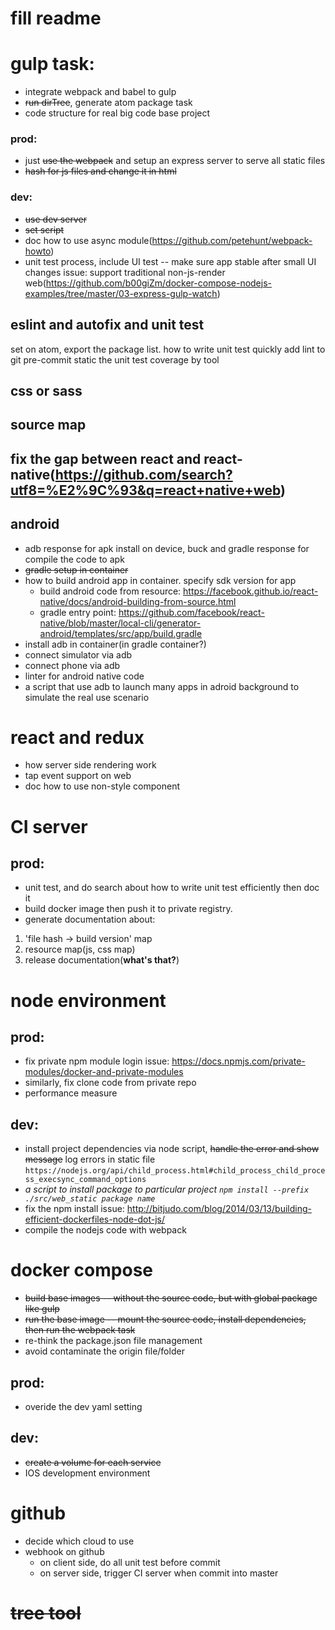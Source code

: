 # fill readme

# gulp task:
* integrate webpack and babel to gulp
* ~~run dirTree~~, generate atom package task
* code structure for real big code base project
### prod:
* just ~~use the webpack~~ and setup an express server to serve all static files
* ~~hash for js files and change it in html~~
### dev:
* ~~use dev server~~
* ~~set script~~
* doc how to use async module(https://github.com/petehunt/webpack-howto)
* unit test process, include UI test -- make sure app stable after small UI changes
issue: support traditional non-js-render web(https://github.com/b00giZm/docker-compose-nodejs-examples/tree/master/03-express-gulp-watch)

## eslint and autofix and unit test
set on atom, export the package list.
how to write unit test quickly
add lint to git pre-commit
static the unit test coverage by tool
## css or sass
## source map
## **fix the gap between react and react-native(https://github.com/search?utf8=%E2%9C%93&q=react+native+web)**
## android
* adb response for apk install on device, buck and gradle response for compile the code to apk
* ~~gradle setup in container~~
* how to build android app in container. specify sdk version for app
  * build android code from resource: https://facebook.github.io/react-native/docs/android-building-from-source.html
  * gradle entry point: https://github.com/facebook/react-native/blob/master/local-cli/generator-android/templates/src/app/build.gradle
* install adb in container(in gradle container?)
* connect simulator via adb
* connect phone via adb
* linter for android native code
* a script that use adb to launch many apps in adroid background to simulate the real use scenario

# react and redux
* how server side rendering work
* tap event support on web
* doc how to use non-style component

# CI server
## prod:
* unit test, and do search about how to write unit test efficiently then doc it
* build docker image then push it to private registry.
* generate documentation about:
1. 'file hash -> build version' map
2. resource map(js, css map)
3. release documentation(**what's that?**)

# node environment
## prod:
* fix private npm module login issue:
https://docs.npmjs.com/private-modules/docker-and-private-modules
* similarly, fix clone code from private repo
* performance measure
## dev:
* install project dependencies via node script, ~~handle the error and show message~~ log errors in static file
``https://nodejs.org/api/child_process.html#child_process_child_process_execsync_command_options``
* *a script to install package to particular project
``npm install --prefix ./src/web_static package name``*
* fix the npm install issue:
http://bitjudo.com/blog/2014/03/13/building-efficient-dockerfiles-node-dot-js/
* compile the nodejs code with webpack

# docker compose
* ~~build base images -- without the source code, but with global package like gulp~~
* ~~run the base image -- mount the source code, install dependencies, then run the webpack task~~
* re-think the package.json file management
* avoid contaminate the origin file/folder
## prod:
* overide the dev yaml setting
## dev:
* ~~create a volume for each service~~
* IOS development environment

# github
* decide which cloud to use
* webhook on github
  * on client side, do all unit test before commit
  * on server side, trigger CI server when commit into master


# ~~tree tool~~
